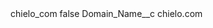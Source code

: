 <?xml version="1.0" encoding="UTF-8"?>
<CustomMetadata xmlns="http://soap.sforce.com/2006/04/metadata" xmlns:xsi="http://www.w3.org/2001/XMLSchema-instance" xmlns:xsd="http://www.w3.org/2001/XMLSchema">
    <label>chielo_com</label>
    <protected>false</protected>
    <values>
        <field>Domain_Name__c</field>
        <value xsi:type="xsd:string">chielo.com</value>
    </values>
</CustomMetadata>
